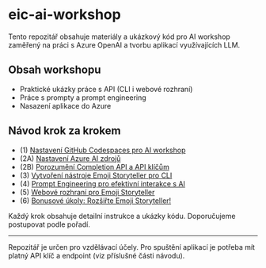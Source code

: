 # eic-ai-workshop

Tento repozitář obsahuje materiály a ukázkový kód pro AI workshop zaměřený na práci s Azure OpenAI a tvorbu aplikací využívajících LLM.

## Obsah workshopu

- Praktické ukázky práce s API (CLI i webové rozhraní)
- Práce s prompty a prompt engineering
- Nasazení aplikace do Azure

## Návod krok za krokem

- (1) [Nastavení GitHub Codespaces pro AI workshop](01-codespaces.md)
- (2A) [Nastavení Azure AI zdrojů](02A-azure-ai.md)
- (2B) [Porozumění Completion API a API klíčům](02B-completions-api-key.md)
- (3) [Vytvoření nástroje Emoji Storyteller pro CLI](03-cli-tool.md)
- (4) [Prompt Engineering pro efektivní interakce s AI](04-prompt-engineering.md)
- (5) [Webové rozhraní pro Emoji Storyteller](05-web-ui.md)
- (6) [Bonusové úkoly: Rozšiřte Emoji Storyteller!](06-bonus.md)

Každý krok obsahuje detailní instrukce a ukázky kódu. Doporučujeme postupovat podle pořadí.

---

Repozitář je určen pro vzdělávací účely. Pro spuštění aplikací je potřeba mít platný API klíč a endpoint (viz příslušné části návodu).
